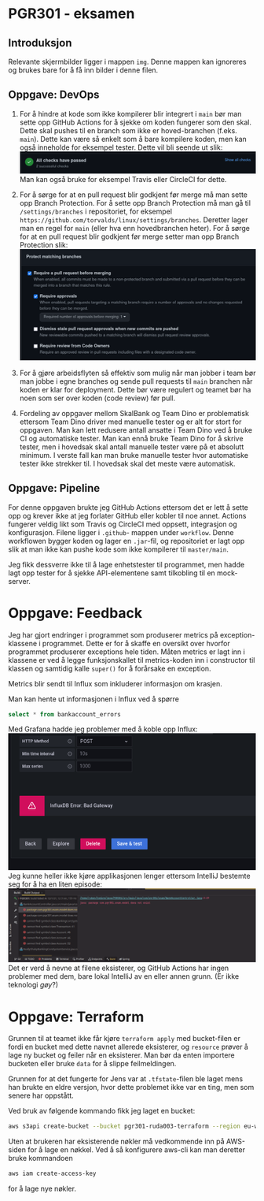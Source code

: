 # PGR301 - eksamen

## Introduksjon
Relevante skjermbilder ligger i mappen `img`.
Denne mappen kan ignoreres og brukes bare for
å få inn bilder i denne filen.

## Oppgave: DevOps

1. For å hindre at kode som ikke kompilerer
   blir integrert i `main` bør man sette opp
   GitHub Actions for å sjekke om koden fungerer
   som den skal. Dette skal pushes til en branch
   som ikke er hoved-branchen (f.eks. `main`).
   Dette kan være så enkelt som å bare kompilere
   koden, men kan også inneholde for eksempel
   tester.
   Dette vil bli seende ut slik:
   ![](img/img1.png)
   Man kan også bruke for eksempel
   Travis eller CircleCI for dette.

2. For å sørge for at en pull request blir
   godkjent før merge må man sette opp
   Branch Protection.
   For å sette opp Branch Protection må man gå
   til `/settings/branches` i repositoriet,
   for eksempel `https://github.com/torvalds/linux/settings/branches`.
   Deretter lager man en regel for `main` (eller
   hva enn hovedbranchen heter).
   For å sørge for at en pull request blir
   godkjent før merge setter man opp Branch
   Protection slik:
   ![](img/img2.png)
   
3. For å gjøre arbeidsflyten så effektiv som
mulig når man jobber i team bør man jobbe i
   egne branches og sende pull requests
   til `main` branchen når koden er klar
   for deployment. Dette bør være regulert
   og teamet bør ha noen som ser over koden
   (code review) før pull.
   
4. Fordeling av oppgaver mellom SkalBank og
Team Dino er problematisk ettersom Team Dino
   driver med manuelle tester og er alt
   for stort for oppgaven.
   Man kan lett redusere antall ansatte
   i Team Dino ved å bruke CI og automatiske
   tester.
   Man kan ennå bruke Team Dino for å skrive
   tester, men i hovedsak skal antall manuelle
   tester være på et absolutt minimum.
   I verste fall kan man bruke manuelle tester
   hvor automatiske tester ikke strekker til.
   I hovedsak skal det meste være automatisk.
   
## Oppgave: Pipeline

For denne oppgaven brukte jeg GitHub Actions
ettersom det er lett å sette opp og krever
ikke at jeg forlater GitHub eller kobler
til noe annet. Actions fungerer veldig likt
som Travis og CircleCI med oppsett, integrasjon
og konfigurasjon. Filene ligger i
`.github`- mappen under `workflow`.
Denne workflowen bygger koden og lager
en `.jar`-fil, og repositoriet er 
lagt opp slik at man ikke kan pushe kode
som ikke kompilerer til `master/main`.

Jeg fikk dessverre ikke til å lage
enhetstester til programmet, men hadde
lagt opp tester for å sjekke API-elementene
samt tilkobling til en mock-server.

# Oppgave: Feedback

Jeg har gjort endringer i programmet som
produserer metrics på exception-klassene
i programmet. Dette er for å skaffe en
oversikt over hvorfor programmet produserer
exceptions hele tiden.
Måten metrics er lagt inn i klassene
er ved å legge funksjonskallet til
metrics-koden inn i constructor til klassen
og samtidig kalle `super()` for å forårsake
en exception.

Metrics blir sendt til Influx
som inkluderer informasjon om krasjen.

Man kan hente ut informasjonen i Influx
ved å spørre
```sql
select * from bankaccount_errors
```

Med Grafana hadde jeg problemer med å koble
opp Influx: ![](img/img4.png)
Jeg kunne heller ikke kjøre applikasjonen
lenger ettersom IntelliJ bestemte seg
for å ha en liten episode: ![](img/img5.png)
Det er verd å nevne at filene eksisterer,
og GitHub Actions har ingen problemer
med dem, bare lokal IntelliJ av en eller
annen grunn. (Er ikke teknologi _gøy_?)

# Oppgave: Terraform
Grunnen til at teamet ikke får kjøre
`terraform apply` med bucket-filen er
fordi en bucket med dette navnet allerede
eksisterer, og `resource` prøver å lage
ny bucket og feiler når en eksisterer.
Man bør da enten importere bucketen eller
bruke `data` for å slippe feilmeldingen.

Grunnen for at det fungerte for Jens
var at `.tfstate`-filen ble laget
mens han brukte en eldre versjon, hvor
dette problemet ikke var en ting,
men som senere har oppstått.

Ved bruk av følgende kommando fikk jeg laget
en bucket:
```bash
aws s3api create-bucket --bucket pgr301-ruda003-terraform --region eu-west-1 --create-bucket-configuration LocationConstraint=eu-west-1
```

Uten at brukeren har eksisterende nøkler
må vedkommende inn på AWS-siden for å
lage en nøkkel. Ved å så konfigurere
aws-cli kan man deretter bruke kommandoen
```bash
aws iam create-access-key
```
for å lage nye nøkler.